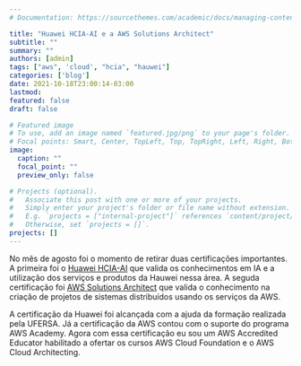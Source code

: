```yaml
---
# Documentation: https://sourcethemes.com/academic/docs/managing-content/

title: "Huawei HCIA-AI e a AWS Solutions Architect"
subtitle: ""
summary: ""
authors: [admin]
tags: ["aws", 'cloud', "hcia", "hauwei"]
categories: ['blog']
date: 2021-10-18T23:00:14-03:00
lastmod: 
featured: false
draft: false

# Featured image
# To use, add an image named `featured.jpg/png` to your page's folder.
# Focal points: Smart, Center, TopLeft, Top, TopRight, Left, Right, BottomLeft, Bottom, BottomRight.
image:
  caption: ""
  focal_point: ""
  preview_only: false

# Projects (optional).
#   Associate this post with one or more of your projects.
#   Simply enter your project's folder or file name without extension.
#   E.g. `projects = ["internal-project"]` references `content/project/deep-learning/index.md`.
#   Otherwise, set `projects = []`.
projects: []
---
```


No mês de agosto foi o momento de retirar duas certificações importantes. A primeira foi o [Huawei HCIA-AI](https://talent.huaweiuniversity.com/portal/courses/HuaweiX+EBG2020CCHW1100087/about) que valida os conhecimentos em IA e a utilização dos serviços e produtos da Hauwei nessa área. A seguda certificação foi [AWS Solutions Architect](https://aws.amazon.com/pt/certification/certified-solutions-architect-associate/) que valida o conhecimento na criação de projetos de sistemas distribuídos usando os serviços da AWS. 

A certificação da Huawei foi alcançada com a ajuda da formação realizada pela UFERSA. Já a certificação da AWS contou com o suporte do programa AWS Academy. Agora com essa certificação eu sou um AWS Accredited Educator habilitado a ofertar os cursos AWS Cloud Foundation e o AWS Cloud Architecting.




